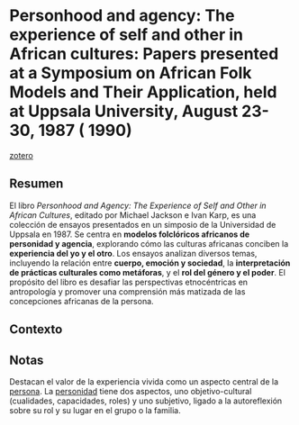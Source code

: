 # Personhood and agency: The experience of self and other in African cultures: Papers presented at a Symposium on African Folk Models and Their Application, held at Uppsala University, August 23-30, 1987 ( 1990)

[zotero](zotero://select/items/@jackson&karp1990)

## Resumen

El libro *Personhood and Agency: The Experience of Self and Other in African Cultures*, editado por Michael Jackson e Ivan Karp, es una colección de ensayos presentados en un simposio de la Universidad de Uppsala en 1987. Se centra en **modelos folclóricos africanos de personidad y agencia**, explorando cómo las culturas africanas conciben la **experiencia del yo y el otro**. Los ensayos analizan diversos temas, incluyendo la relación entre **cuerpo, emoción y sociedad**, la **interpretación de prácticas culturales como metáforas**, y el **rol del género y el poder**. El propósito del libro es desafiar las perspectivas etnocéntricas en antropología y promover una comprensión más matizada de las concepciones africanas de la persona.

## Contexto

## Notas

Destacan el valor de la experiencia vivida como un aspecto central de la [persona](persona.md). La [personidad](personhood.md) tiene dos aspectos, uno objetivo-cultural (cualidades, capacidades, roles) y uno subjetivo, ligado a la autoreflexión sobre su rol y su lugar en el grupo o la familia.

<!--El libro se estructura en-->

<!--Estructura conceptual:-->

<!--Argumentos generales:-->

